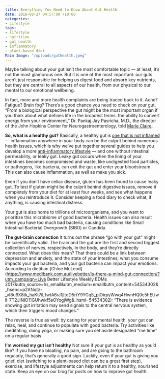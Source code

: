 ```yaml
---
title: Everything You Need to Know About Gut Health
date: 2018-08-27 04:57:00 +10:00
categories:
- Lifestyle
tags:
- lifestyle
- nutrition
- gut health
- inflammatory
- plant-based diet
Main Image: "/uploads/guthealth.jpeg"
---
```


Maybe talking about your gut isn’t the most comfortable topic — at least, it’s not the most glamorous one. But it is one of the most important: our guts aren’t just responsible for helping us digest food and absorb key nutrients, but they are central to all aspects of our health, from our physical to our mental to our emotional wellbeing. 

In fact, more and more health complaints are being traced back to it. Acne? Fatigue? Brain fog? There’s a good chance you need to check on your gut. “From a biological perspective the gut might be the most important organ if you think about what defines life in the broadest terms: the ability to convert energy from your environment,” Dr. Pankaj Jay Pasricha, M.D., the director of the John Hopkins Center for Neurogastroenterology, told [Marie Claire](https://www.marieclaire.com/health-fitness/a26505/what-you-need-to-know-about-your-gut-health/).
 
**So, what is a healthy gut?**
Basically, a healthy gut is [one that is not inflamed](https://blog.soulara.com.au/blog/why-you-should-switch-to-an-anti-inflammatory-diet/) — inflammation anywhere in your body can be the culprit behind numerous health issues, which is why we’ve put together several guides to help you develop a more [anti-inflammatory lifestyle](https://blog.soulara.com.au/blog/anti-inflammatory-cheat-sheet-part-1/) — and one without intestinal permeability, or leaky gut. Leaky gut occurs when the lining of your intestines becomes compromised and waste, like undigested food particles, or pathogens, like bacteria, can exit the gut and enter your bloodstream. This can also cause inflammation, as well as make you sick. 

Even if you don’t have celiac disease, gluten has been found to cause leaky gut. To test if gluten might be the culprit behind digestive issues, remove it completely from your diet for at least four weeks, and see what happens when you reintroduce it. Consider keeping a food diary to check what, if anything, is causing intestinal distress. 

Your gut is also home to trillions of microorganisms, and you want to prioritize this microbiome of good bacteria. Health issues can also result when you have too much bad bacteria, causing conditions like Small Intestinal Bacterial Overgrowth (SIBO) or Candida. 

**The gut-brain connection**
It turns out the phrase “go with your gut” might be scientifically valid. The brain and the gut are the first and second biggest collection of nerves, respectively, in the body, and they’re directly connected. What does this mean? That there could be a link between depression and anxiety, and the state of your intestines; what you consume impacts your gut bacteria, and your gut bacteria can impact your emotions. According to dietitian [Chloe McLeod](https://www.medibank.com.au/livebetter/is-there-a-mind-gut-connection/?utm_campaign=Live Better Lifestyle Weekly EDMs 2017&utm_source=hs_email&utm_medium=email&utm_content=54534302&_hsenc=p2ANqtz-_vI8u9X8tk_haKt7iLfwtA6rJ1jltdD5rtY9YGq5_pjOirpyWwq4HwnHQ0c5hEUwlI-7T2JiNIO11GUhwkf5sOYogjWg&_hsmi=54534302): “There is evidence showing gut irritation may send signals to the central nervous system, which then triggers mood changes.” 

The reverse is true as well: by caring for your mental health, your gut can relax, heal, and continue to populate with good bacteria. Try activities like meditating, doing yoga, or making sure you set aside designated “me time” on a regular basis. 


**I’m worried my gut isn’t healthy**
Not sure if your gut is as healthy as you’d like? If you have no bloating, no pain, and are going to the bathroom regularly, that’s generally a good sign. Luckily, even if your gut is giving you grief, diet (switching to a [plant-based diet](https://www.soulara.com.au/on-the-menu) can be a great first step), exercise, and lifestyle adjustments can help return it to a healthy, nourished state. Keep an eye on our blog for posts on how to improve gut health. 
